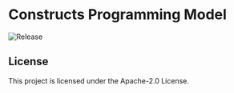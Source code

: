 # Constructs Programming Model

![Release](https://github.com/aws/constructs/workflows/Release/badge.svg)


## License

This project is licensed under the Apache-2.0 License.

